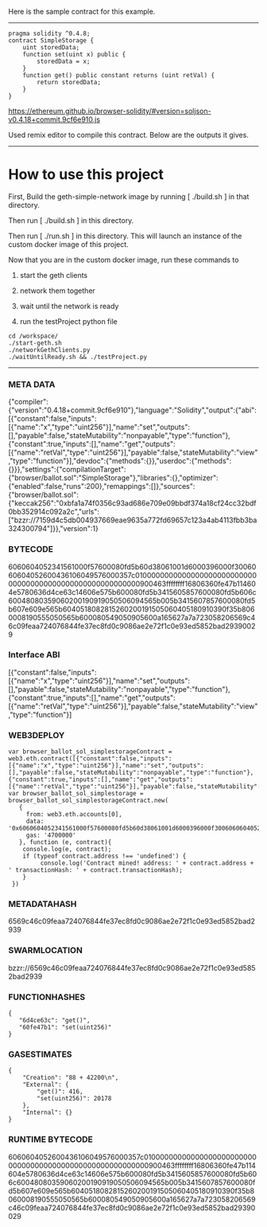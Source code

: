 Here is the sample contract for this example.

-------

```
pragma solidity ^0.4.8;
contract SimpleStorage {
    uint storedData;
    function set(uint x) public {
        storedData = x;
    }
    function get() public constant returns (uint retVal) {
        return storedData;
    }
}
```

https://ethereum.github.io/browser-solidity/#version=soljson-v0.4.18+commit.9cf6e910.js

Used remix editor to compile this contract. Below are the outputs it gives.

-------

# How to use this project

First, Build the geth-simple-network image by running [ ./build.sh ] in that directory.

Then run [ ./build.sh ] in this directory.

Then run [ ./run.sh ] in this directory. This will launch an instance of the custom docker image of this project.

Now that you are in the custom docker image, run these commands to 

1) start the geth clients 

2) network them together 

3) wait until the network is ready 

4) run the testProject python file

```
cd /workspace/
./start-geth.sh 
./networkGethClients.py 
./waitUntilReady.sh && ./testProject.py
```



-------

### META DATA

{"compiler":{"version":"0.4.18+commit.9cf6e910"},"language":"Solidity","output":{"abi":[{"constant":false,"inputs":[{"name":"x","type":"uint256"}],"name":"set","outputs":[],"payable":false,"stateMutability":"nonpayable","type":"function"},{"constant":true,"inputs":[],"name":"get","outputs":[{"name":"retVal","type":"uint256"}],"payable":false,"stateMutability":"view","type":"function"}],"devdoc":{"methods":{}},"userdoc":{"methods":{}}},"settings":{"compilationTarget":{"browser/ballot.sol":"SimpleStorage"},"libraries":{},"optimizer":{"enabled":false,"runs":200},"remappings":[]},"sources":{"browser/ballot.sol":{"keccak256":"0xbfa1a74f0356c93ad686e709e09bbdf374a18cf24cc32bdf0bb352914c092a2c","urls":["bzzr://7159d4c5db004937669eae9635a772fd69657c123a4ab4113fbb3ba324300794"]}},"version":1}

### BYTECODE

6060604052341561000f57600080fd5b60d38061001d6000396000f3006060604052600436106049576000357c0100000000000000000000000000000000000000000000000000000000900463ffffffff16806360fe47b114604e5780636d4ce63c14606e575b600080fd5b3415605857600080fd5b606c60048080359060200190919050506094565b005b3415607857600080fd5b607e609e565b6040518082815260200191505060405180910390f35b8060008190555050565b600080549050905600a165627a7a723058206569c46c09feaa724076844fe37ec8fd0c9086ae2e72f1c0e93ed5852bad29390029

### Interface ABI

[{"constant":false,"inputs":[{"name":"x","type":"uint256"}],"name":"set","outputs":[],"payable":false,"stateMutability":"nonpayable","type":"function"},{"constant":true,"inputs":[],"name":"get","outputs":[{"name":"retVal","type":"uint256"}],"payable":false,"stateMutability":"view","type":"function"}]

### WEB3DEPLOY
```
var browser_ballot_sol_simplestorageContract = web3.eth.contract([{"constant":false,"inputs":[{"name":"x","type":"uint256"}],"name":"set","outputs":[],"payable":false,"stateMutability":"nonpayable","type":"function"},{"constant":true,"inputs":[],"name":"get","outputs":[{"name":"retVal","type":"uint256"}],"payable":false,"stateMutability":"view","type":"function"}]);
var browser_ballot_sol_simplestorage = browser_ballot_sol_simplestorageContract.new(
   {
     from: web3.eth.accounts[0], 
     data: '0x6060604052341561000f57600080fd5b60d38061001d6000396000f3006060604052600436106049576000357c0100000000000000000000000000000000000000000000000000000000900463ffffffff16806360fe47b114604e5780636d4ce63c14606e575b600080fd5b3415605857600080fd5b606c60048080359060200190919050506094565b005b3415607857600080fd5b607e609e565b6040518082815260200191505060405180910390f35b8060008190555050565b600080549050905600a165627a7a723058206569c46c09feaa724076844fe37ec8fd0c9086ae2e72f1c0e93ed5852bad29390029', 
     gas: '4700000'
   }, function (e, contract){
    console.log(e, contract);
    if (typeof contract.address !== 'undefined') {
         console.log('Contract mined! address: ' + contract.address + ' transactionHash: ' + contract.transactionHash);
    }
 })
```

### METADATAHASH
 
6569c46c09feaa724076844fe37ec8fd0c9086ae2e72f1c0e93ed5852bad2939
 
### SWARMLOCATION
 
bzzr://6569c46c09feaa724076844fe37ec8fd0c9086ae2e72f1c0e93ed5852bad2939
 
### FUNCTIONHASHES

```
{
   "6d4ce63c": "get()",
   "60fe47b1": "set(uint256)"
}
```

### GASESTIMATES

```
{
    "Creation": "88 + 42200\n",
    "External": {
        "get()": 416,
        "set(uint256)": 20178
    },
    "Internal": {}
}
```

### RUNTIME BYTECODE

6060604052600436106049576000357c0100000000000000000000000000000000000000000000000000000000900463ffffffff16806360fe47b114604e5780636d4ce63c14606e575b600080fd5b3415605857600080fd5b606c60048080359060200190919050506094565b005b3415607857600080fd5b607e609e565b6040518082815260200191505060405180910390f35b8060008190555050565b600080549050905600a165627a7a723058206569c46c09feaa724076844fe37ec8fd0c9086ae2e72f1c0e93ed5852bad29390029

